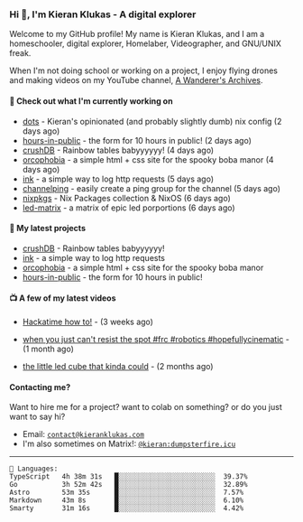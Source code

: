 ### Hi 👋, I'm Kieran Klukas - A digital explorer

Welcome to my GitHub profile! My name is Kieran Klukas, and I am a homeschooler, digital explorer, Homelaber, Videographer, and GNU/UNIX freak.

When I'm not doing school or working on a project, I enjoy flying drones and making videos on my YouTube channel, [A Wanderer's Archives](https://youtube.com/@wanderer.archives).

#### 👷 Check out what I'm currently working on

- [dots](https://github.com/kcoderhtml/dots) - Kieran's opinionated (and probably slightly dumb) nix config (2 days ago)
- [hours-in-public](https://github.com/kcoderhtml/hours-in-public) - the form for 10 hours in public! (2 days ago)
- [crushDB](https://github.com/kcoderhtml/crushDB) - Rainbow tables babyyyyyy! (4 days ago)
- [orcophobia](https://github.com/kcoderhtml/orcophobia) - a simple html + css site for the spooky boba manor (4 days ago)
- [ink](https://github.com/kcoderhtml/ink) - a simple way to log http requests (5 days ago)
- [channelping](https://github.com/kcoderhtml/channelping) - easily create a ping group for the channel (5 days ago)
- [nixpkgs](https://github.com/NixOS/nixpkgs) - Nix Packages collection & NixOS (6 days ago)
- [led-matrix](https://github.com/kcoderhtml/led-matrix) - a matrix of epic led porportions (6 days ago)

#### 🌱 My latest projects

- [crushDB](https://github.com/kcoderhtml/crushDB) - Rainbow tables babyyyyyy!
- [ink](https://github.com/kcoderhtml/ink) - a simple way to log http requests
- [orcophobia](https://github.com/kcoderhtml/orcophobia) - a simple html + css site for the spooky boba manor
- [hours-in-public](https://github.com/kcoderhtml/hours-in-public) - the form for 10 hours in public!

#### 📺 A few of my latest videos

- [Hackatime how to!](https://www.youtube.com/watch?v=eKoD9yyr1To) - (3 weeks ago)

- [when you just can't resist the spot #frc #robotics #hopefullycinematic](https://www.youtube.com/watch?v=Y7SZ_TDleGM) - (1 month ago)

- [the little led cube that kinda could](https://www.youtube.com/watch?v=um7v7Y04vGw) - (2 months ago)



#### Contacting me?

Want to hire me for a project? want to colab on something? or do you just want to say hi?

- Email: [`contact@kieranklukas.com`](mailto:contact@kieranklukas.com)
- I'm also sometimes on Matrix!: [`@kieran:dumpsterfire.icu`](https://matrix.to/#/@kieran.matrix.dumpsterfire.icu)

---

```text
💬 Languages:
TypeScript   4h 38m 31s   █░░░░░░░░░░░░░░░░░░░░░░░░  39.37%
Go           3h 52m 42s   █░░░░░░░░░░░░░░░░░░░░░░░░  32.89%
Astro        53m 35s      █░░░░░░░░░░░░░░░░░░░░░░░░  7.57%
Markdown     43m 8s       █░░░░░░░░░░░░░░░░░░░░░░░░  6.10%
Smarty       31m 16s      █░░░░░░░░░░░░░░░░░░░░░░░░  4.42%
```
